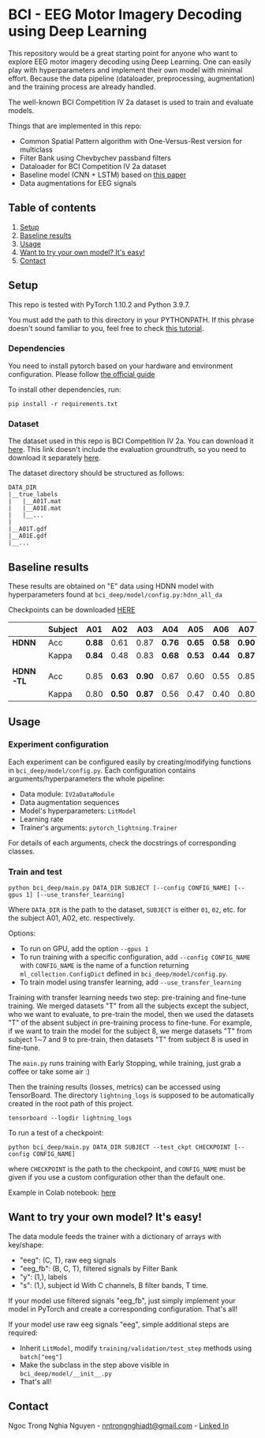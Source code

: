 # BCI - EEG Motor Imagery Decoding using Deep Learning 

This repository would be a great starting point for anyone who want to explore EEG motor imagery decoding using Deep Learning. One can easily play with hyperparameters and implement their own model with minimal effort. Because the data pipeline (dataloader, preprocessing, augmentation) and the training process are already handled.

The well-known BCI Competition IV 2a dataset is used to train and evaluate models. 

Things that are implemented in this repo:
- Common Spatial Pattern algorithm with One-Versus-Rest version for multiclass
- Filter Bank using Chevbychev passband filters
- Dataloader for BCI Competition IV 2a dataset
- Baseline model (CNN + LSTM) based on [this paper](https://doi.org/10.1016/j.bspc.2020.102144)
- Data augmentations for EEG signals

## Table of contents
1. [Setup](#setup)
2. [Baseline results](#baseline-results)
3. [Usage](#usage)
4. [Want to try your own model? It's easy!](#want-to-try-your-own-model-its-easy)
5. [Contact](#contact)

## Setup

This repo is tested with PyTorch 1.10.2 and Python 3.9.7.

You must add the path to this directory in your PYTHONPATH. If this phrase doesn't sound familiar to you, feel free to check [this tutorial](https://bic-berkeley.github.io/psych-214-fall-2016/using_pythonpath.html#setting-pythonpath-more-permanently).

### Dependencies
You need to install pytorch based on your hardware and environment configuration. Please follow [the official guide](https://pytorch.org/get-started/locally/)

To install other dependencies, run:
```
pip install -r requirements.txt
```

### Dataset
The dataset used in this repo is BCI Competition IV 2a. You can download it [here](https://www.bbci.de/competition/iv/#download). This link doesn't include the evaluation groundtruth, so you need to download it separately [here](https://www.bbci.de/competition/iv/results/index.html#labels).

The dataset directory should be structured as follows:
```
DATA_DIR
|__true_labels
|   |__A01T.mat
|   |__A01E.mat
|   |__...
|
|__A01T.gdf
|__A01E.gdf
|__...

```

## Baseline results

These results are obtained on "E" data using HDNN model with hyperparameters found at `bci_deep/model/config.py:hdnn_all_da`

Checkpoints can be downloaded [HERE](https://drive.google.com/drive/folders/1pJIip2qEzuurFCBFeDy2P4xK8EM1mIOg?usp=sharing)

|         | Subject | A01      | A02      | A03      | A04      | A05      | A06      | A07      | A08      | A09      | Avg      |
|---------|---------|----------|----------|----------|----------|----------|----------|----------|----------|----------|----------|
| **HDNN**    | Acc     | **0.88** | 0.61     | 0.87     | **0.76** | **0.65** | **0.58** | **0.90** | 0.85     | **0.81** | **0.77** |
|         | Kappa   | **0.84** | 0.48     | 0.83     | **0.68** | **0.53** | **0.44** | **0.87** | 0.80     | **0.75** | **0.69** |
|         |         |          |          |          |          |          |          |          |          |          |          |
| **HDNN-TL** | Acc     | 0.85     | **0.63** | **0.90** | 0.67     | 0.60     | 0.55     | 0.85     | **0.85** | 0.81     | 0.75     |
|         | Kappa   | 0.80     | **0.50** | **0.87** | 0.56     | 0.47     | 0.40     | 0.80     | **0.81** | 0.75     | 0.66     |

## Usage
### Experiment configuration
Each experiment can be configured easily by creating/modifying functions in `bci_deep/model/config.py`. Each configuration contains arguments/hyperparameters the whole pipeline:
- Data module: `IV2aDataModule`
- Data augmentation sequences
- Model's hyperparameters: `LitModel`
- Learning rate
- Trainer's arguments: `pytorch_lightning.Trainer`

For details of each arguments, check the docstrings of corresponding classes.

### Train and test
```
python bci_deep/main.py DATA_DIR SUBJECT [--config CONFIG_NAME] [--gpus 1] [--use_transfer_learning]
```

Where `DATA_DIR` is the path to the dataset, `SUBJECT` is either `01`, `02`, etc. for the subject A01, A02, etc. respectively. 

Options:
- To run on GPU, add the option `--gpus 1`
- To run training with a specific configuration, add `--config CONFIG_NAME` with `CONFIG_NAME` is the name of a function returning `ml_collection.ConfigDict` defined in `bci_deep/model/config.py`.
- To train model using transfer learning, add `--use_transfer_learning`

Training with transfer learning needs two step: pre-training and fine-tune training. We merged datasets "T" from all the subjects except the subject, who we want to evaluate, to pre-train the model, then we used the datasets "T" of the absent subject in pre-training process to fine-tune. For example, if we want to train the model for the subject 8, we merge datasets "T" from subject 1∼7 and 9 to pre-train, then datasets "T" from subject 8 is used in fine-tune.

The `main.py` runs training with Early Stopping, while training, just grab a coffee or take some air :)

Then the training results (losses, metrics) can be accessed using TensorBoard. The directory `lightning_logs` is supposed to be automatically created in the root path of this project.
```
tensorboard --logdir lightning_logs
```

To run a test of a checkpoint:
```
python bci_deep/main.py DATA_DIR SUBJECT --test_ckpt CHECKPOINT [--config CONFIG_NAME]
```
where `CHECKPOINT` is the path to the checkpoint, and `CONFIG_NAME` must be given if you use a custom configuration other than the default one.

Example in Colab notebook: [here](https://colab.research.google.com/drive/1I2qnpA281TrBaiT9KRdx5_xGsf5_uXZJ?usp=sharing)

## Want to try your own model? It's easy!
The data module feeds the trainer with a dictionary of arrays with key/shape:
- "eeg": (C, T), raw eeg signals
- "eeg_fb": (B, C, T), filtered signals by Filter Bank
- "y": (1,), labels
- "s": (1,), subject id
With C channels, B filter bands, T time.

If your model use filtered signals "eeg_fb", just simply implement your model in PyTorch and create a corresponding configuration. That's all!

If your model use raw eeg signals "eeg", simple additional steps are required:
- Inherit `LitModel`, modify `training/validation/test_step` methods using `batch["eeg"]`
- Make the subclass in the step above visible in `bci_deep/model/__init__.py`
- That's all!

## Contact
Ngoc Trong Nghia Nguyen - nntrongnghiadt@gmail.com - [Linked In](https://www.linkedin.com/in/ngoc-trong-nghia-nguyen/)
